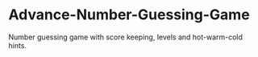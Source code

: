 # Advance-Number-Guessing-Game
Number guessing game with score keeping, levels and hot-warm-cold hints.

